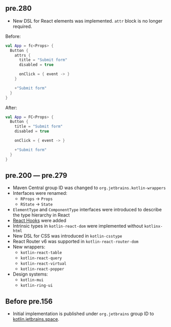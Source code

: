 ## pre.280
* New DSL for React elements was implemented. `attr` block is no longer required.

Before:
```kotlin
val App = fc<Props> {
  Button {
    attrs {
      title = "Submit form"
      disabled = true

      onClick = { event -> }
    }

    +"Submit form"
  }
}
```
After:
```kotlin
val App = FC<Props> {
  Button {
    title = "Submit form"
    disabled = true

    onClick = { event -> }

    +"Submit form"
  }
}
```

## pre.200 — pre.279
* Maven Central group ID was changed to `org.jetbrains.kotlin-wrappers`
* Interfaces were renamed:
  * `RProps` -> `Props`
  * `RState` -> `State`
* `ElementType` and `ComponentType` interfaces were introduced to describe the type hierarchy in React
* [React Hooks](https://reactjs.org/docs/hooks-intro.html) were added
* Intrinsic types in `kotlin-react-dom` were implemented without `kotlinx-html`
* New DSL for CSS was introduced in `kotlin-csstype`
* React Router v6 was supported in `kotlin-react-router-dom`
* New wrappers:
  * `kotlin-react-table`
  * `kotlin-react-query`
  * `kotlin-react-virtual`
  * `kotlin-react-popper`
* Design systems:
  * `kotlin-mui`
  * `kotlin-ring-ui`

## Before pre.156
* Initial implementation is published under `org.jetbrains` group ID to [kotlin.jetbrains.space](https://kotlin.jetbrains.space).
